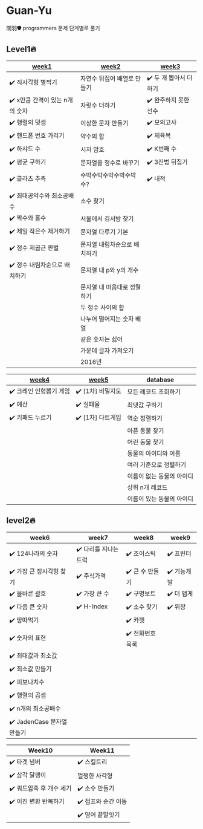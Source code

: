 # Guan-Yu
關羽🛡
programmers 문제 단계별로 풀기

## Level1🔥

| [week1](https://github.com/Oath-of-the-Peach-Garden/Guan-Yu/tree/main/programmers/week1) | [week2](https://github.com/Oath-of-the-Peach-Garden/Guan-Yu/tree/main/programmers/week2) | [week3](https://github.com/Oath-of-the-Peach-Garden/Guan-Yu/tree/main/programmers/week3) |
|---|---|---|
| :heavy_check_mark: 직사각형 별찍기 | 자연수 뒤집어 배열로 만들기 | :heavy_check_mark: 두 개 뽑아서 더하기 |
| :heavy_check_mark: x만큼 간격이 있는 n개의 숫자 | 자릿수 더하기 | :heavy_check_mark: 완주하지 못한 선수 |
| :heavy_check_mark: 행렬의 덧셈 | 이상한 문자 만들기 | :heavy_check_mark: 모의고사 |
| :heavy_check_mark: 핸드폰 번호 가리기 | 약수의 합 | :heavy_check_mark: 체육복 |
| :heavy_check_mark: 하샤드 수 | 시저 암호 | :heavy_check_mark: K번째 수 |
| :heavy_check_mark: 평균 구하기 | 문자열을 정수로 바꾸기 | :heavy_check_mark: 3진법 뒤집기 |
| :heavy_check_mark: 콜라츠 추측 | 수박수박수박수박수박수? | :heavy_check_mark: 내적 |
| :heavy_check_mark: 최대공약수와 최소공배수 | 소수 찾기 |  |
| :heavy_check_mark: 짝수와 홀수 | 서울에서 김서방 찾기 |  |
| :heavy_check_mark: 제일 작은수 제거하기 | 문자열 다루기 기본 |  |
| :heavy_check_mark: 정수 제곱근 판별 | 문자열 내림차순으로 배치하기 |  |
| :heavy_check_mark: 정수 내림차순으로 배치하기 | 문자열 내 p와 y의 개수 |  |
|  | 문자열 내 마음대로 정렬하기 |  |
|  | 두 정수 사이의 합 |  |
|  | 나누어 떨어지는 숫자 배열 |  |
|  | 같은 숫자는 싫어 |  |
|  | 가운데 글자 가져오기 |  |
|  | 2016년 |  |

| [week4](https://github.com/Oath-of-the-Peach-Garden/Guan-Yu/tree/main/programmers/week4) | [week5](https://github.com/Oath-of-the-Peach-Garden/Guan-Yu/tree/main/programmers/week5) | database |
|---|---|---|
| :heavy_check_mark: 크레인 인형뽑기 게임 | :heavy_check_mark: [1차] 비밀지도 | 모든 레코드 조회하기 |
| :heavy_check_mark: 예산 | :heavy_check_mark: 실패율 | 최댓값 구하기 |
| :heavy_check_mark: 키패드 누르기 | :heavy_check_mark: [1차] 다트게임 | 역순 정렬하기 |
|  |  | 아픈 동물 찾기 |
|  |  | 어린 동물 찾기 |
|  |  | 동물의 아이디와 이름 |
|  |  | 여러 기준으로 정렬하기 |
|  |  | 이름이 없는 동물의 아이디 |
|  |  | 상위 n개 레코드 |
|  |  | 이름이 있는 동물의 아이디 |


## level2🔥

| week6 | week7 | week8 | week9 | 
|---|---|---|---|
| :heavy_check_mark: 124나라의 숫자 | :heavy_check_mark: 다리를 지나는 트럭 | :heavy_check_mark: 조이스틱 | :heavy_check_mark: 프린터 |
| :heavy_check_mark: 가장 큰 정사각형 찾기 | :heavy_check_mark: 주식가격 | :heavy_check_mark: 큰 수 만들기 | :heavy_check_mark: 기능개발 |
| :heavy_check_mark: 올바른 괄호 | :heavy_check_mark: 가장 큰 수 | :heavy_check_mark: 구명보트 | :heavy_check_mark: 더 맵게 |
| :heavy_check_mark: 다음 큰 숫자 | :heavy_check_mark: H-Index | :heavy_check_mark: 소수 찾기 | :heavy_check_mark: 위장 |
| :heavy_check_mark: 땅따먹기 |  | :heavy_check_mark: 카펫 |  |
| :heavy_check_mark: 숫자의 표현 |  | :heavy_check_mark: 전화번호 목록 |  |
| :heavy_check_mark: 최대값과 최소값 |  |  |  |
| :heavy_check_mark: 최소값 만들기 |  |  |  |
| :heavy_check_mark: 피보나치수 |  |  |  |
| :heavy_check_mark: 행렬의 곱셈 |  |  |  |
| :heavy_check_mark: n개의 최소공배수 |  |  |  |
| :heavy_check_mark: JadenCase 문자열만들기 |  |  |  |


| Week10 | Week11 |
|---|---|
| :heavy_check_mark: 타겟 넘버 | :heavy_check_mark: 스킬트리 |
| :heavy_check_mark: 삼각 달팽이 | 멀쩡한 사각형 |
| :heavy_check_mark: 쿼드압축 후 개수 세기 | :heavy_check_mark: 소수 만들기 |
| :heavy_check_mark: 이진 변환 반복하기 | :heavy_check_mark: 점프와 순간 이동 |
|  | :heavy_check_mark: 영어 끝말잇기 |

